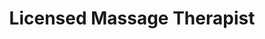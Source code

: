 ---
title: "Licensed Massage Therapist"
url: /mount-gilead/licensed-massage-therapist/
shop: Massage
---